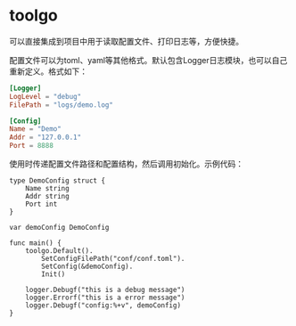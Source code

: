 # toolgo

可以直接集成到项目中用于读取配置文件、打印日志等，方便快捷。

配置文件可以为toml、yaml等其他格式。默认包含Logger日志模块，也可以自己重新定义。格式如下：

```toml
[Logger]
LogLevel = "debug"
FilePath = "logs/demo.log"

[Config]
Name = "Demo"
Addr = "127.0.0.1"
Port = 8888
```

使用时传递配置文件路径和配置结构，然后调用初始化。示例代码：

```golang
type DemoConfig struct {
	Name string
	Addr string
	Port int
}

var demoConfig DemoConfig

func main() {
	toolgo.Default().
		SetConfigFilePath("conf/conf.toml").
		SetConfig(&demoConfig).
		Init()

	logger.Debugf("this is a debug message")
	logger.Errorf("this is a error message")
	logger.Debugf("config:%+v", demoConfig)
}
```

